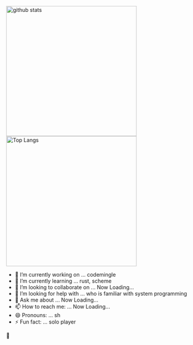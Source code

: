 <p align="left">
<div align="left"><img alt="github stats" width="350px"
		src="https://github-readme-stats.vercel.app/api?username=sugiura-hiromichi&count_private=true&show_icons=ture&theme=transparent" />
	<img alt="Top Langs" width="350px"
		src="https://github-readme-stats.vercel.app/api/top-langs/?username=sugiura-hiromichi&layout=donut&show_icons=true&langs_count=12&count_private=true&theme=transparent" />
</div>
</p>

- 🔭 I’m currently working on ... codemingle
- 🌱 I’m currently learning ... rust, scheme
- 👯 I’m looking to collaborate on ... Now Loading...
- 🤔 I’m looking for help with ... who is familiar with system programming
- 💬 Ask me about ... Now Loading...
- 📫 How to reach me: ... Now Loading...
- 😄 Pronouns: ... sh
- ⚡ Fun fact: ... solo player

:melting_face:
